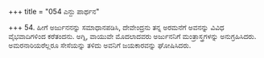 +++
title = "054 ಎನ್ದು ಪಾರ್ಥನ"

+++
54. ಹೀಗೆ ಅರ್ಜುನನನ್ನು ಸಮಾಧಾನಪಡಿಸಿ, ದೇವೇಂದ್ರನು ತನ್ನ ಅರಮನೆಗೆ ಅವನನ್ನು ವಿವಿಧ ವೈಭವಾದಿಗಳಿಂದ ಕರೆತಂದನು. ಅಗ್ನಿ, ವಾಯುವೇ ಮೊದಲಾದವರು ಅರ್ಜುನನಿಗೆ ಮಂತ್ರಾಸ್ತ್ರಗಳನ್ನು ಅನುಗ್ರಹಿಸಿದರು. ಅಮರನಾರಿಯರೆಲ್ಲರೂ ಸೇಸೆಯನ್ನು ತಳಿದು ಅವನಿಗೆ ಜಯಕಾರವನ್ನು ಘೋಷಿಸಿದರು.